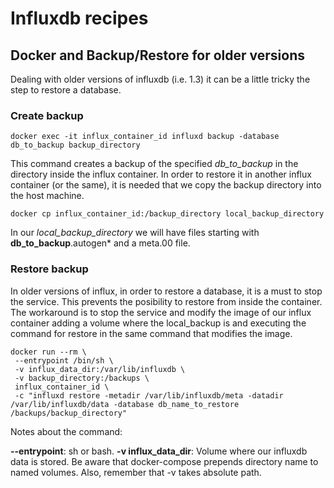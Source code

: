 # Influxdb recipes

## Docker and Backup/Restore for older versions

Dealing with older versions of influxdb (i.e. 1.3) it can be a little tricky the step to restore a database.

### Create backup
```
docker exec -it influx_container_id influxd backup -database db_to_backup backup_directory
```

This command creates a backup of the specified *db_to_backup* in the directory inside the influx container.
In order to restore it in another influx container (or the same), it is needed that we copy the backup directory into the host machine.

```
docker cp influx_container_id:/backup_directory local_backup_directory
```

In our *local_backup_directory* we will have files starting with **db_to_backup**.autogen* and a meta.00 file.

### Restore backup

In older versions of influx, in order to restore a database, it is a must to stop the service. This prevents the posibility to restore from inside the container. The workaround is to stop the service and modify the image of our influx container adding a volume where the local_backup is and executing the command for restore in the same command that modifies the image.

```
docker run --rm \
 --entrypoint /bin/sh \
 -v influx_data_dir:/var/lib/influxdb \
 -v backup_directory:/backups \
 influx_container_id \
 -c "influxd restore -metadir /var/lib/influxdb/meta -datadir /var/lib/influxdb/data -database db_name_to_restore /backups/backup_directory"
```
Notes about the command:

**--entrypoint**: sh or bash.
**-v influx_data_dir**: Volume where our influxdb data is stored. Be aware that docker-compose prepends directory name to named volumes. Also, remember that -v takes absolute path.


